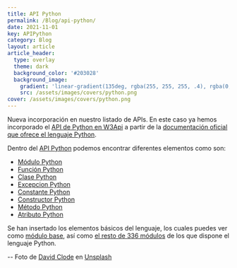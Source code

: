 ```yaml
---
title: API Python
permalink: /Blog/api-python/
date: 2021-11-01
key: APIPython
category: Blog
layout: article
article_header:
  type: overlay
  theme: dark
  background_color: '#203028'
  background_image:
    gradient: 'linear-gradient(135deg, rgba(255, 255, 255, .4), rgba(0, 0, 0 , .4))'
    src: /assets/images/covers/python.png
cover: /assets/images/covers/python.png
---
```


Nueva incorporación en nuestro listado de APIs. En este caso ya hemos incorporado el [API de Python en W3Api][Python] a partir de la [documentación oficial que ofrece el lenguaje Python][DocumentacionOficial].

Dentro del [API Python][Python] podemos encontrar diferentes elementos como son:

  * [Módulo Python](/Python/tag/modulo-python/)
  * [Función Python](/Python/tag/funcion-python/)
  * [Clase Python](/Python/tag/clase-python/)
  * [Excepcion Python](/Python/tag/excepcion-python/)
  * [Constante Python](/Python/tag/constante-python/)
  * [Constructor Python](/Python/tag/constructor-python/)
  * [Método Python](/Python/tag/metodo-python/)
  * [Atributo Python](/Python/tag/atributo-python/)

Se han insertado los elementos básicos del lenguaje, los cuales puedes ver como [módulo base](/Python/tag/base/), así como [el resto de 336 módulos](/Python/tag/modulo-python/) de los que dispone el lenguaje Python.


--
Foto de <a href="https://unsplash.com/@davidclode?utm_source=unsplash&utm_medium=referral&utm_content=creditCopyText">David Clode</a> en <a href="https://unsplash.com/s/photos/python?utm_source=unsplash&utm_medium=referral&utm_content=creditCopyText">Unsplash</a>
  

[DocumentacionOficial]: https://docs.python.org/
[Python]: /Python/